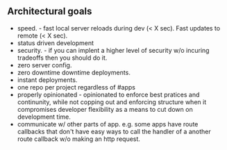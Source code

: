 ## Architectural goals
- speed. - fast local server reloads during dev (< X sec). Fast updates to remote (< X sec).
- status driven development
- security. - if you can implent a higher level of security w/o incuring tradeoffs then you should do it.
- zero server config.
- zero downtime downtime deployments.
- instant deployments.
- one repo per project regardless of #apps
- properly opinionated - opinionated to enforce best pratices and continunity, while not copping out and enforcing structure when it compromises developer flexibility as a means to cut down on development time.
- communicate w/ other parts of app. e.g. some apps have route callbacks that don't have easy ways to call the handler of a another route callback w/o making an http request.
